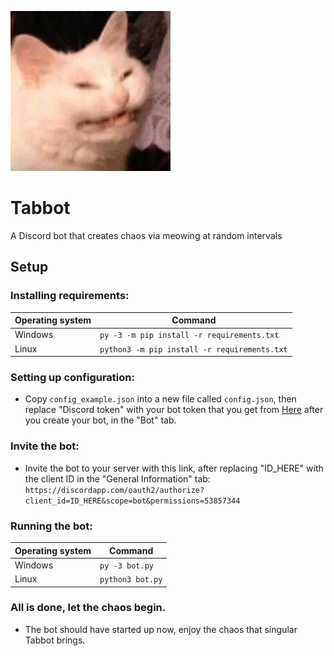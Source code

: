 <p align="left">
    <img src="icon.png"/>
</p>


# Tabbot
A Discord bot that creates chaos via meowing at random intervals


## Setup

### Installing requirements:
|  Operating system  |  Command  |
| ------------- | ------------- |
|  Windows  |  `py -3 -m pip install -r requirements.txt`  |
|  Linux  | `python3 -m pip install -r requirements.txt`  |

### Setting up configuration:
* Copy `config_example.json` into a new file called `config.json`, then replace "Discord token" with your bot token that you get from [Here](https://discordapp.com/developers/applications/) after you create your bot, in the "Bot" tab.

### Invite the bot:
* Invite the bot to your server with this link, after replacing "ID_HERE" with the client ID in the "General Information" tab: `https://discordapp.com/oauth2/authorize?client_id=ID_HERE&scope=bot&permissions=53857344`

### Running the bot:
|  Operating system  |  Command  |
| ------------- | ------------- |
|  Windows  |  `py -3 bot.py`  |
|  Linux  |  `python3 bot.py`  |

### All is done, let the chaos begin.
* The bot should have started up now, enjoy the chaos that singular Tabbot brings.
